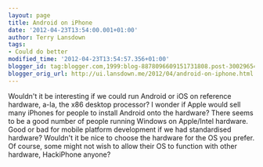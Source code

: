 ```yaml
---
layout: page
title: Android on iPhone
date: '2012-04-23T13:54:00.001+01:00'
author: Terry Lansdown
tags:
- Could do better
modified_time: '2012-04-23T13:54:57.356+01:00'
blogger_id: tag:blogger.com,1999:blog-8878096609151731808.post-300296541298517524
blogger_orig_url: http://ui.lansdown.me/2012/04/android-on-iphone.html
---
```


Wouldn't it be interesting if we could run Android or iOS on reference hardware, a-la, the x86 desktop processor? I wonder if Apple would sell many iPhones for people to install Android onto the hardware? There seems to be a good number of people running Windows on Apple/Intel hardware. Good or bad for mobile platform development if we had standardised hardware? Wouldn't it be nice to choose the hardware for the OS you prefer. Of course, some might not wish to allow their OS to function with other hardware, HackiPhone anyone?